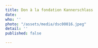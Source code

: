```yaml
---
title: Don à la fondation Kannerschlass
date: 
who: ''
photo: "/assets/media/dsc00016.jpeg"
detail: ''
published: false

---
```


